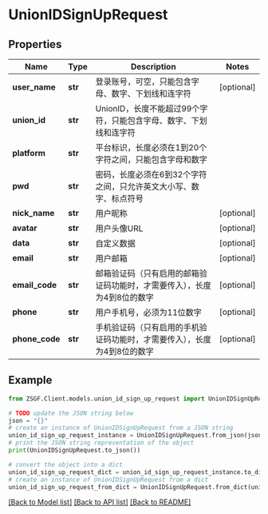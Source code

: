 # UnionIDSignUpRequest


## Properties

Name | Type | Description | Notes
------------ | ------------- | ------------- | -------------
**user_name** | **str** | 登录账号，可空，只能包含字母、数字、下划线和连字符 | [optional] 
**union_id** | **str** | UnionID，长度不能超过99个字符，只能包含字母、数字、下划线和连字符 | 
**platform** | **str** | 平台标识，长度必须在1到20个字符之间，只能包含字母和数字 | 
**pwd** | **str** | 密码，长度必须在6到32个字符之间，只允许英文大小写、数字、标点符号 | 
**nick_name** | **str** | 用户昵称 | [optional] 
**avatar** | **str** | 用户头像URL | [optional] 
**data** | **str** | 自定义数据 | [optional] 
**email** | **str** | 用户邮箱 | [optional] 
**email_code** | **str** | 邮箱验证码（只有启用的邮箱验证码功能时，才需要传入），长度为4到8位的数字 | [optional] 
**phone** | **str** | 用户手机号，必须为11位数字 | [optional] 
**phone_code** | **str** | 手机验证码（只有启用的手机验证码功能时，才需要传入），长度为4到8位的数字 | [optional] 

## Example

```python
from ZSGF.Client.models.union_id_sign_up_request import UnionIDSignUpRequest

# TODO update the JSON string below
json = "{}"
# create an instance of UnionIDSignUpRequest from a JSON string
union_id_sign_up_request_instance = UnionIDSignUpRequest.from_json(json)
# print the JSON string representation of the object
print(UnionIDSignUpRequest.to_json())

# convert the object into a dict
union_id_sign_up_request_dict = union_id_sign_up_request_instance.to_dict()
# create an instance of UnionIDSignUpRequest from a dict
union_id_sign_up_request_from_dict = UnionIDSignUpRequest.from_dict(union_id_sign_up_request_dict)
```
[[Back to Model list]](../README.md#documentation-for-models) [[Back to API list]](../README.md#documentation-for-api-endpoints) [[Back to README]](../README.md)


